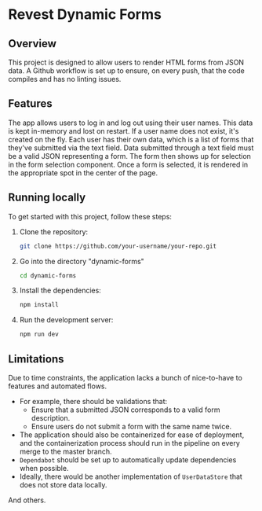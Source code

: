 # Revest Dynamic Forms

## Overview

This project is designed to allow users to render HTML forms from JSON data. A Github workflow is set up to ensure, on every push, that the code compiles and has no linting issues.

## Features

The app allows users to log in and log out using their user names. This data is kept in-memory and lost on restart.
If a user name does not exist, it's created on the fly. Each user has their own data, which is a list of forms that they've submitted
via the text field. Data submitted through a text field must be a valid JSON representing a form.
The form then shows up for selection in the form selection component. Once a form is selected, it is rendered in the appropriate spot in the center of the page.

## Running locally

To get started with this project, follow these steps:

1. Clone the repository:

   ```bash
   git clone https://github.com/your-username/your-repo.git
   ```

2. Go into the directory "dynamic-forms"
   ```bash
   cd dynamic-forms
   ```
3. Install the dependencies:

   ```bash
   npm install
   ```

4. Run the development server:

   ```bash
   npm run dev
   ```

## Limitations

Due to time constraints, the application lacks a bunch of nice-to-have to features and automated flows.

- For example, there should be validations that:
  - Ensure that a submitted JSON corresponds to a valid form description.
  - Ensure users do not submit a form with the same name twice.
- The application should also be containerized for ease of deployment, and the containerization process should run in the pipeline on every merge to the master branch.
- `Dependabot` should be set up to automatically update dependencies when possible.
- Ideally, there would be another implementation of `UserDataStore` that does not store data locally.

And others.
